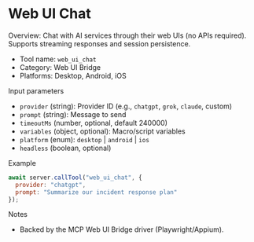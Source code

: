 # Web UI Chat

Overview: Chat with AI services through their web UIs (no APIs required). Supports streaming responses and session persistence.

- Tool name: `web_ui_chat`
- Category: Web UI Bridge
- Platforms: Desktop, Android, iOS

Input parameters
- `provider` (string): Provider ID (e.g., `chatgpt`, `grok`, `claude`, custom)
- `prompt` (string): Message to send
- `timeoutMs` (number, optional, default 240000)
- `variables` (object, optional): Macro/script variables
- `platform` (enum): `desktop` | `android` | `ios`
- `headless` (boolean, optional)

Example
```javascript
await server.callTool("web_ui_chat", {
  provider: "chatgpt",
  prompt: "Summarize our incident response plan"
});
```

Notes
- Backed by the MCP Web UI Bridge driver (Playwright/Appium).
